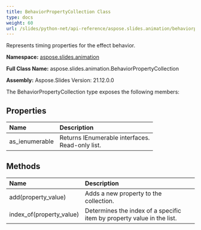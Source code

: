 ```yaml
---
title: BehaviorPropertyCollection Class
type: docs
weight: 60
url: /slides/python-net/api-reference/aspose.slides.animation/behaviorpropertycollection/
---
```


Represents timing properties for the effect behavior.

**Namespace:** [aspose.slides.animation](/slides/python-net/api-reference/aspose.slides.animation/)

**Full Class Name:** aspose.slides.animation.BehaviorPropertyCollection

**Assembly:**  Aspose.Slides Version: 21.12.0.0

The BehaviorPropertyCollection type exposes the following members:
## **Properties**
|**Name**|**Description**|
| :- | :- |
|as_ienumerable|Returns IEnumerable interfaces.<br/>            Read-only list.|
## **Methods**
|**Name**|**Description**|
| :- | :- |
|add(property_value)|Adds a new property to the collection.|
|index_of(property_value)|Determines the index of a specific item by property value in the list.|
